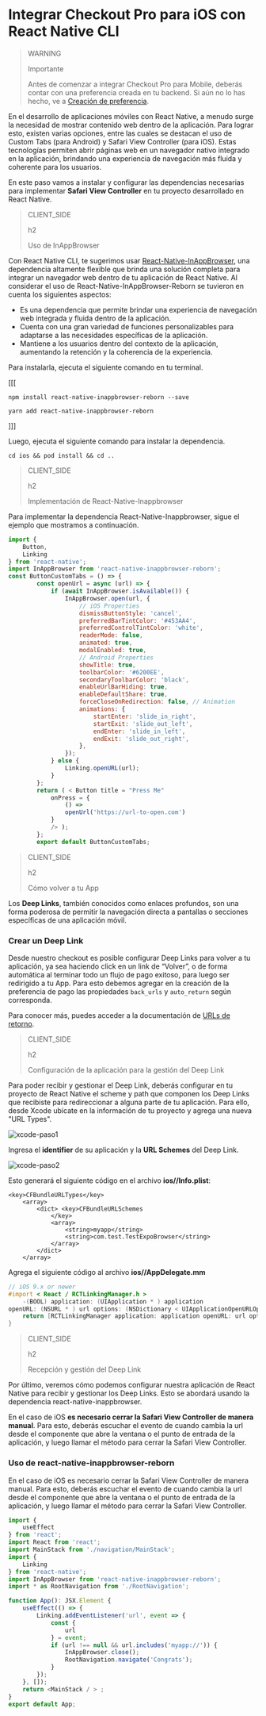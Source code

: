 # Integrar Checkout Pro para iOS con React Native CLI

> WARNING
>
> Importante
>
> Antes de comenzar a integrar Checkout Pro para Mobile, deberás contar con una preferencia creada en tu backend. Si aún no lo has hecho, ve a [Creación de preferencia](/developers/es/docs/checkout-pro/integrate-preferences).

En el desarrollo de aplicaciones móviles con React Native, a menudo surge la necesidad de mostrar contenido web dentro de la aplicación. Para lograr esto, existen varias opciones, entre las cuales se destacan el uso de Custom Tabs (para Android) y Safari View Controller (para iOS). Estas tecnologías permiten abrir páginas web en un navegador nativo integrado en la aplicación, brindando una experiencia de navegación más fluida y coherente para los usuarios.

En este paso vamos a instalar y configurar las dependencias necesarias para implementar **Safari View Controller** en tu proyecto desarrollado en React Native. 

> CLIENT_SIDE
>
> h2
>
> Uso de InAppBrowser

Con React Native CLI, te sugerimos usar [React-Native-InAppBrowser](https://www.npmjs.com/package/react-native-inappbrowser-reborn), una dependencia  altamente flexible que brinda una solución completa para integrar un navegador web dentro de tu aplicación de React Native. Al considerar el uso de React-Native-InAppBrowser-Reborn se tuvieron en cuenta los siguientes aspectos:

* Es una dependencia que permite brindar una experiencia de navegación web integrada y fluida dentro de la aplicación.
* Cuenta con una gran variedad de funciones personalizables para adaptarse a las necesidades específicas de la aplicación.
* Mantiene a los usuarios dentro del contexto de la aplicación, aumentando la retención y la coherencia de la experiencia.

Para instalarla, ejecuta el siguiente comando en tu terminal.

[[[
```npm
npm install react-native-inappbrowser-reborn --save
```
```yarn
yarn add react-native-inappbrowser-reborn
```
]]]

Luego, ejecuta el siguiente comando para instalar la dependencia.

```
cd ios && pod install && cd ..
```

> CLIENT_SIDE
>
> h2
>
> Implementación de React-Native-Inappbrowser

Para implementar la dependencia React-Native-Inappbrowser, sigue el ejemplo que mostramos a continuación.

```JavaScript
import {
	Button,
	Linking
} from 'react-native';
import InAppBrowser from 'react-native-inappbrowser-reborn';
const ButtonCustomTabs = () => {
		const openUrl = async (url) => {
			if (await InAppBrowser.isAvailable()) {
				InAppBrowser.open(url, {
					// iOS Properties
					dismissButtonStyle: 'cancel',
					preferredBarTintColor: '#453AA4',
					preferredControlTintColor: 'white',
					readerMode: false,
					animated: true,
					modalEnabled: true,
					// Android Properties
					showTitle: true,
					toolbarColor: '#6200EE',
					secondaryToolbarColor: 'black',
					enableUrlBarHiding: true,
					enableDefaultShare: true,
					forceCloseOnRedirection: false, // Animation
					animations: {
						startEnter: 'slide_in_right',
						startExit: 'slide_out_left',
						endEnter: 'slide_in_left',
						endExit: 'slide_out_right',
					},
				});
			} else {
				Linking.openURL(url);
			}
		};
		return ( < Button title = "Press Me"
			onPress = {
				() =>
				openUrl('https://url-to-open.com')
			}
			/> );
		};
		export default ButtonCustomTabs;
```

> CLIENT_SIDE
>
> h2
>
> Cómo volver a tu App 

Los **Deep Links**, también conocidos como enlaces profundos, son una forma poderosa de permitir la navegación directa a pantallas o secciones específicas de una aplicación móvil. 

### Crear un Deep Link
Desde nuestro checkout es posible configurar Deep Links para volver a tu aplicación, ya sea haciendo click en un link de “Volver”, o de forma automática al terminar todo un flujo de pago exitoso, para luego ser redirigido a tu App.
Para esto debemos agregar en la creación de la preferencia de pago las propiedades `back_urls` y `auto_return` según corresponda.

Para conocer más, puedes acceder a la documentación de [URLs de retorno](/developers/es/docs/checkout-pro/checkout-customization/user-interface/redirection).

> CLIENT_SIDE
>
> h2
>
> Configuración de la aplicación para la gestión del Deep Link

Para poder recibir y gestionar el Deep Link, deberás configurar en tu proyecto de React Native el scheme y path que componen los Deep Links que recibiste para redireccionar a alguna parte de tu aplicación. 
Para ello, desde Xcode ubícate en la información de tu proyecto y agrega una nueva "URL Types".

![xcode-paso1](/images/cow/xcode-paso1.png)

Ingresa el **identifier** de su aplicación y la **URL Schemes** del Deep Link.

![xcode-paso2](/images/cow/xcode-paso2.png)

Esto generará el siguiente código en el archivo **ios/<appname>/Info.plist**:

```info.plist
<key>CFBundleURLTypes</key>
    <array>
        <dict> <key>CFBundleURLSchemes
            </key>
            <array>
                <string>myapp</string>
                <string>com.test.TestExpoBrowser</string>
            </array>
        </dict> 
    </array>
```

Agrega el siguiente código al archivo **ios/<appname>/AppDelegate.mm**


```AppDelegate.mm
// iOS 9.x or newer
#import < React / RCTLinkingManager.h >
	-(BOOL) application: (UIApplication * ) application
openURL: (NSURL * ) url options: (NSDictionary < UIApplicationOpenURLOptionsKey, id > * ) options {
	return [RCTLinkingManager application: application openURL: url options: options];
}
```

> CLIENT_SIDE
>
> h2
>
> Recepción y gestión del Deep Link 

Por último, veremos cómo podemos configurar nuestra aplicación de React Native para recibir y gestionar los Deep Links. Esto se abordará usando la dependencia react-native-inappbrowser. 

En el caso de iOS **es necesario cerrar la Safari View Controller de manera manual**. Para esto, deberás escuchar el evento de cuando cambia la url desde el componente que abre la ventana o el punto de entrada de la aplicación, y luego llamar el método para cerrar la Safari View Controller.


### Uso de react-native-inappbrowser-reborn

En el caso de iOS es necesario cerrar la Safari View Controller de manera manual. Para esto, deberás escuchar el evento de cuando cambia la url desde el componente que abre la ventana o el punto de entrada de la aplicación, y luego llamar el método para cerrar la Safari View Controller.

```JavaScript
import {
	useEffect
} from 'react';
import React from 'react';
import MainStack from './navigation/MainStack';
import {
	Linking
} from 'react-native';
import InAppBrowser from 'react-native-inappbrowser-reborn';
import * as RootNavigation from './RootNavigation';

function App(): JSX.Element {
	useEffect(() => {
		Linking.addEventListener('url', event => {
			const {
				url
			} = event;
			if (url !== null && url.includes('myapp://')) {
				InAppBrowser.close();
				RootNavigation.navigate('Congrats');
			}
		});
	}, []);
	return <MainStack / > ;
}
export default App;
```

